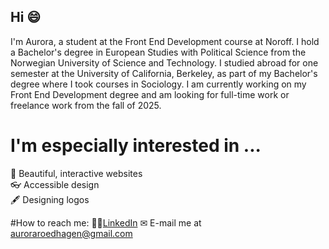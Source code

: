 ## Hi 😄
I'm Aurora, a student at the Front End Development course at Noroff. I hold a Bachelor's degree in European Studies with Political Science from the Norwegian University of Science and Technology. I studied abroad for one semester at the University of California, Berkeley, as part of my Bachelor's degree where I took courses in Sociology. I am currently working on my Front End Development degree and am looking for full-time work or freelance work from the fall of 2025. 

# I'm especially interested in ...
💫 Beautiful, interactive websites  
👓 Accessible design  
🖋 Designing logos  

#How to reach me: 
🙋‍♀️[LinkedIn](https://www.linkedin.com/in/aurora-r%C3%B8ed-hagen-580519203/)
✉ E-mail me at auroraroedhagen@gmail.com
